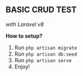 ## BASIC CRUD TEST

*with Laravel v8*

**How to setup?**
1. Run `php artisan migrate`
2. Run `php artisan db:seed`
3. Run `php artisan serve`
4. Enjoy!



